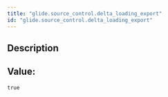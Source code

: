 ```yaml
---
title: "glide.source_control.delta_loading_export"
id: "glide.source_control.delta_loading_export"
---
```

## Description



## Value: 
```
true
```